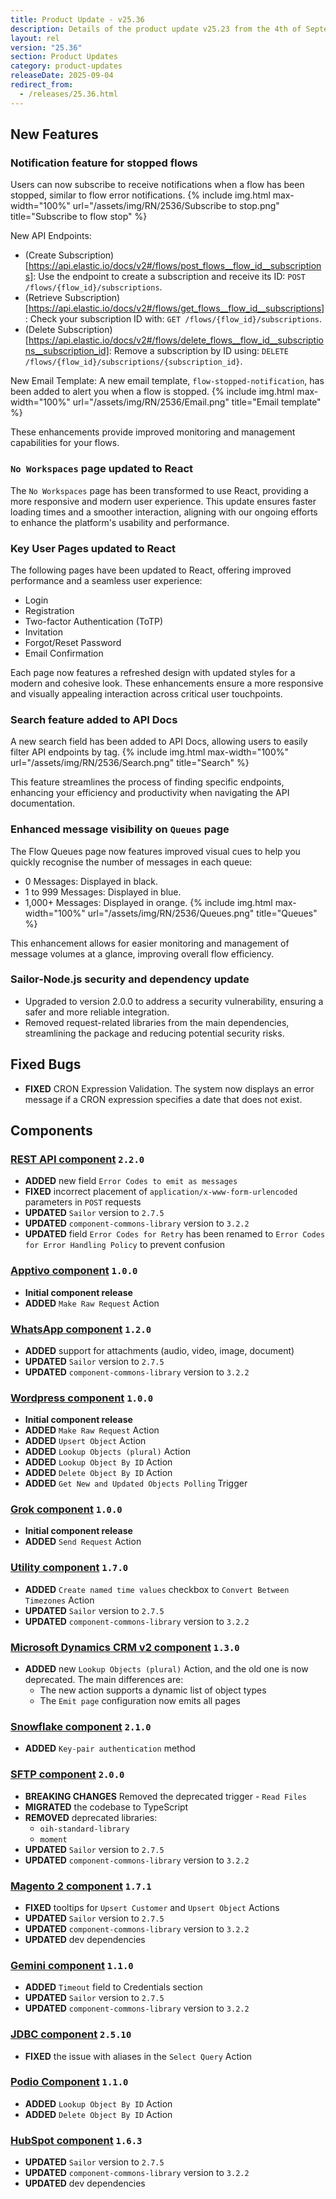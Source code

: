 ```yaml
---
title: Product Update - v25.36
description: Details of the product update v25.23 from the 4th of September 2025.
layout: rel
version: "25.36"
section: Product Updates
category: product-updates
releaseDate: 2025-09-04
redirect_from:
  - /releases/25.36.html
---
```


## New Features
### Notification feature for stopped flows
Users can now subscribe to receive notifications when a flow has been stopped, similar to flow error notifications.
{% include img.html max-width="100%" url="/assets/img/RN/2536/Subscribe to stop.png" title="Subscribe to flow stop" %}


New API Endpoints:
* (Create Subscription)[https://api.elastic.io/docs/v2#/flows/post_flows__flow_id__subscriptions]: Use the endpoint to create a subscription and receive its ID: `POST /flows/{flow_id}/subscriptions`.
* (Retrieve Subscription)[https://api.elastic.io/docs/v2#/flows/get_flows__flow_id__subscriptions]: Check your subscription ID with: `GET /flows/{flow_id}/subscriptions`.
* (Delete Subscription)[https://api.elastic.io/docs/v2#/flows/delete_flows__flow_id__subscriptions__subscription_id]: Remove a subscription by ID using: `DELETE /flows/{flow_id}/subscriptions/{subscription_id}`.

New Email Template: A new email template, `flow-stopped-notification`, has been added to alert you when a flow is stopped.
{% include img.html max-width="100%" url="/assets/img/RN/2536/Email.png" title="Email template" %}

These enhancements provide improved monitoring and management capabilities for your flows.

### `No Workspaces` page updated to React
The `No Workspaces` page has been transformed to use React, providing a more responsive and modern user experience.
This update ensures faster loading times and a smoother interaction, aligning with our ongoing efforts to enhance the platform's usability and performance.

### Key User Pages updated to React
The following pages have been updated to React, offering improved performance and a seamless user experience:
* Login
* Registration
* Two-factor Authentication (ToTP)
* Invitation
* Forgot/Reset Password
* Email Confirmation

Each page now features a refreshed design with updated styles for a modern and cohesive look.
These enhancements ensure a more responsive and visually appealing interaction across critical user touchpoints.

### Search feature added to API Docs
A new search field has been added to API Docs, allowing users to easily filter API endpoints by tag.
{% include img.html max-width="100%" url="/assets/img/RN/2536/Search.png" title="Search" %}

This feature streamlines the process of finding specific endpoints, enhancing your efficiency and productivity when navigating the API documentation.

### Enhanced message visibility on `Queues` page
The Flow Queues page now features improved visual cues to help you quickly recognise the number of messages in each queue:
* 0 Messages: Displayed in black.
* 1 to 999 Messages: Displayed in blue.
* 1,000+ Messages: Displayed in orange.
{% include img.html max-width="100%" url="/assets/img/RN/2536/Queues.png" title="Queues" %}

This enhancement allows for easier monitoring and management of message volumes at a glance, improving overall flow efficiency.

### Sailor-Node.js security and dependency update
* Upgraded to version 2.0.0 to address a security vulnerability, ensuring a safer and more reliable integration.
* Removed request-related libraries from the main dependencies, streamlining the package and reducing potential security risks.

## Fixed Bugs
*   **FIXED** CRON Expression Validation. The system now displays an error message if a CRON expression specifies a date that does not exist.

## Components
### [REST API component](/components/rest-api/) `2.2.0`
*   **ADDED** new field `Error Codes to emit as messages`
*   **FIXED** incorrect placement of `application/x-www-form-urlencoded` parameters in `POST` requests
*   **UPDATED** `Sailor` version to `2.7.5`
*   **UPDATED** `component-commons-library` version to `3.2.2`
*   **UPDATED** field `Error Codes for Retry` has been renamed to `Error Codes for Error Handling Policy` to prevent confusion

### [Apptivo component](/components/apptivo/) `1.0.0`
*   **Initial component release**
*   **ADDED** `Make Raw Request` Action

### [WhatsApp component](/components/whatsapp/) `1.2.0`
*   **ADDED** support for attachments (audio, video, image, document)
*   **UPDATED** `Sailor` version to `2.7.5`
*   **UPDATED** `component-commons-library` version to `3.2.2`

### [Wordpress component](/components/wordpress/) `1.0.0`
*   **Initial component release**
*   **ADDED** `Make Raw Request` Action
*   **ADDED** `Upsert Object` Action
*   **ADDED** `Lookup Objects (plural)` Action
*   **ADDED** `Lookup Object By ID` Action
*   **ADDED** `Delete Object By ID` Action
*   **ADDED** `Get New and Updated Objects Polling` Trigger

### [Grok component](/components/grok/) `1.0.0`
*   **Initial component release**
*   **ADDED** `Send Request` Action

### [Utility сomponent](/components/utility/) `1.7.0`
*   **ADDED** `Create named time values` checkbox to `Convert Between Timezones` Action
*   **UPDATED** `Sailor` version to `2.7.5`
*   **UPDATED** `component-commons-library` version to `3.2.2`

### [Microsoft Dynamics CRM v2 component](/components/msdynamics-crm-v2/) `1.3.0`
*   **ADDED** new `Lookup Objects (plural)` Action, and the old one is now deprecated. The main differences are:
    * The new action supports a dynamic list of object types
    * The `Emit page` configuration now emits all pages

### [Snowflake component](/components/snowflake/) `2.1.0`
*   **ADDED** `Key-pair authentication` method

### [SFTP component](/components/sftp/) `2.0.0`
*   **BREAKING CHANGES** Removed the deprecated trigger - `Read Files`
*   **MIGRATED** the codebase to TypeScript
*   **REMOVED** deprecated libraries:
    * `oih-standard-library`
    * `moment`
*   **UPDATED** `Sailor` version to `2.7.5`
*   **UPDATED** `component-commons-library` version to `3.2.2`

### [Magento 2 component](/components/magento2/) `1.7.1`
*   **FIXED** tooltips for `Upsert Customer` and `Upsert Object` Actions
*   **UPDATED** `Sailor` version to `2.7.5`
*   **UPDATED** `component-commons-library` version to `3.2.2`
*   **UPDATED** dev dependencies

### [Gemini component](/components/gemini-component/) `1.1.0`
*   **ADDED** `Timeout` field to Credentials section
*   **UPDATED** `Sailor` version to `2.7.5`
*   **UPDATED** `component-commons-library` version to `3.2.2`

### [JDBC component](/components/jdbc/) `2.5.10`
*   **FIXED** the issue with aliases in the `Select Query` Action

### [Podio Component](/components/podio/) `1.1.0`
*   **ADDED** `Lookup Object By ID` Action
*   **ADDED** `Delete Object By ID` Action

### [HubSpot component](/components/hubspot/) `1.6.3`
*   **UPDATED** `Sailor` version to `2.7.5`
*   **UPDATED** `component-commons-library` version to `3.2.2`
*   **UPDATED** dev dependencies